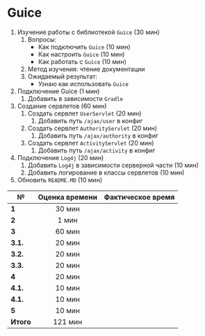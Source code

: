# Guice
1. Изучение работы с библиотекой `Guice` (30 мин)
    1. Вопросы:
        * Как подключить `Guice` (10 мин)
        * Как настроить `Guice` (10 мин)
        * Как работать с `Guice` (10 мин)       
    2. Метод изучения: чтение документации
    3. Ожидаемый результат:
        * Узнаю как использовать `Guice`
2.  Подключение Guice (1 мин)
    1. Добавить в зависимости `Gradle`
3. Создание сервлетов (60 мин)
    1. Создать cервлет `UserServlet` (20 мин)
        1. Добавить путь `/ajax/user` в конфиг
    2. Создать cервлет `AuthorityServlet` (20 мин)
        1. Добавить путь `/ajax/authority` в конфиг
    3. Создать cервлет `ActivityServlet` (20 мин)
        1. Добавить путь `/ajax/activity` в конфиг
4. Подключение `Log4j` (20 мин)
    1. Добавить `Log4j` в зависимости серверной части  (10 мин)
    2. Добавить логирование в классы сервлетов (10 мин)
5. Обновить `README.MD`  (10 мин)

№ | Оценка времени | Фактическое время
--- | :---: | :---:
**1** | 30 мин |
**2** | 1 мин |
**3** | 60 мин |
**3.1.** | 20 мин |
**3.2.** | 20 мин |
**3.3.** | 20 мин |
**4** | 20 мин |
**4.1.** | 10 мин |
**4.1.** | 10 мин |
**5** | 10 мин |
**Итого** | 121 мин | 
